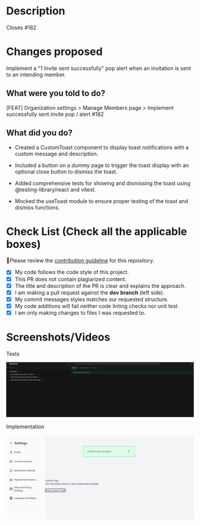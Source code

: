 <!-- Do not delete this PR template. Just edit it to include the required information -->

# Description

<!-- If your PR fixes an open issue, use `Closes #999` to link your PR with the issue. #999 stands for the issue number you are fixing -->

<!-- Github Issue Example: Closes #31 -->

Closes #182

# Changes proposed

Implement a "1 Invite sent successfully" pop alert when an invitation is sent to an intending member.

## What were you told to do?

[FEAT] Organization settings > Manage Members page > Implement successfully sent invite pop / alert #182

## What did you do?

- Created a CustomToast component to display toast notifications with a custom message and description.
- Included a button on a dummy page to trigger the toast display with an optional close button to dismiss the toast.

- Added comprehensive tests for showing and dismissing the toast using @testing-library/react and vitest.
- Mocked the useToast module to ensure proper testing of the toast and dismiss functions.

# Check List (Check all the applicable boxes)

🚨Please review the [contribution guideline](CONTRIBUTING.md) for this repository.

- [x] My code follows the code style of this project.
- [x] This PR does not contain plagiarized content.
- [x] The title and description of the PR is clear and explains the approach.
- [x] I am making a pull request against the **dev branch** (left side).
- [x] My commit messages styles matches our requested structure.
- [x] My code additions will fail neither code linting checks nor unit test.
- [x] I am only making changes to files I was requested to.

# Screenshots/Videos

Tests

![alt text](image.png)

Implementation

![alt text](image-1.png)
